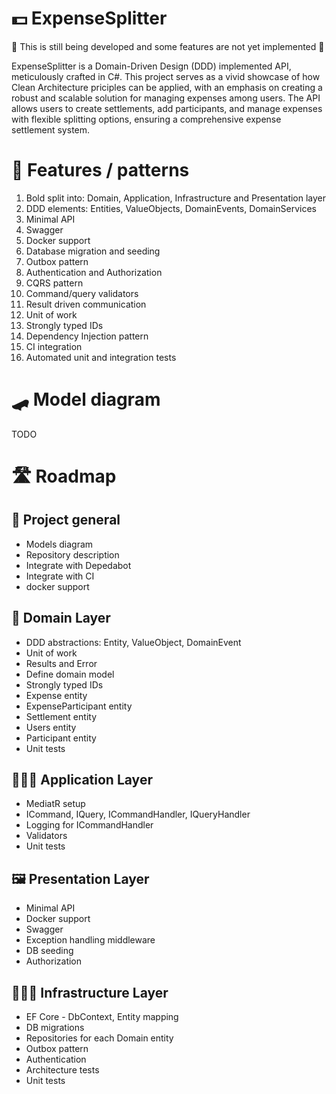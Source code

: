 ﻿# 💵 ExpenseSplitter

🚧 This is still being developed and some features are not yet implemented 🚧

ExpenseSplitter is a Domain-Driven Design (DDD) implemented API, meticulously crafted in C#. This project serves as a vivid showcase of how Clean Architecture priciples can be applied, with an emphasis on creating a robust and scalable solution for managing expenses among users. The API allows users to create settlements, add participants, and manage expenses with flexible splitting options, ensuring a comprehensive expense settlement system.

# 🦩 Features / patterns

1. Bold split into: Domain, Application, Infrastructure and Presentation layer
2. DDD elements: Entities, ValueObjects, DomainEvents, DomainServices
3. Minimal API
4. Swagger
5. Docker support
6. Database migration and seeding
7. Outbox pattern
8. Authentication and Authorization
9. CQRS pattern
10. Command/query validators
11. Result driven communication
12. Unit of work
13. Strongly typed IDs
14. Dependency Injection pattern
15. CI integration
16. Automated unit and integration tests

# 🛹 Model diagram

TODO

# 🛣️ Roadmap

## 🎯 Project general

- Models diagram
- Repository description
- Integrate with Depedabot
- Integrate with CI
- docker support 

## 📃 Domain Layer

- DDD abstractions: Entity, ValueObject, DomainEvent
- Unit of work
- Results and Error
- Define domain model
- Strongly typed IDs
- Expense entity
- ExpenseParticipant entity
- Settlement entity
- Users entity 
- Participant entity
- Unit tests

## 🧑🏻‍💼 Application Layer

- MediatR setup
- ICommand, IQuery, ICommandHandler, IQueryHandler
- Logging for ICommandHandler
- Validators 
- Unit tests

## 🖼️ Presentation Layer

- Minimal API
- Docker support
- Swagger
- Exception handling middleware
- DB seeding
- Authorization

## 🧑🏻‍🔧 Infrastructure Layer

- EF Core - DbContext, Entity mapping
- DB migrations
- Repositories for each Domain entity
- Outbox pattern
- Authentication
- Architecture tests
- Unit tests